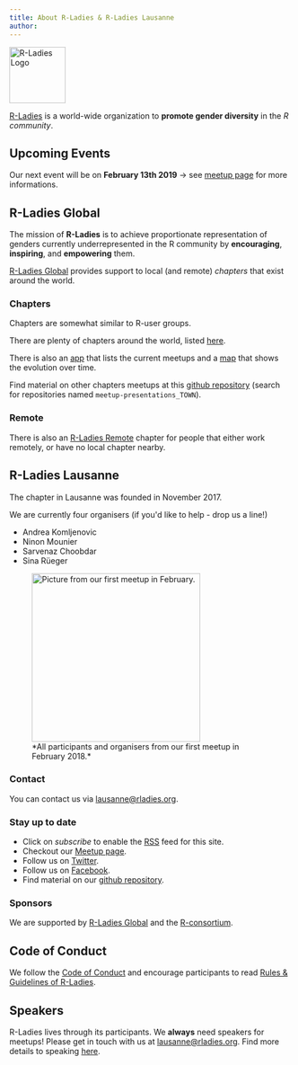 ```yaml
---
title: About R-Ladies & R-Ladies Lausanne
author: 
---
```


<a href="https://rladies.org/"><img src="/files/R-LadiesGlobal_RBG_online_LogoOnly.svg" alt="R-Ladies Logo" height="100" /></a> 


[R-Ladies](https://rladies.org/) is a world-wide organization to **promote gender diversity** in the *R community*.

## Upcoming Events

Our next event will be on **February 13th 2019** → see [meetup page](https://www.meetup.com/rladies-lausanne/events/258120219/?isFirstPublish=true) for more informations.


## R-Ladies Global

The mission of **R-Ladies** is to achieve proportionate representation of genders currently underrepresented in the R community by **encouraging**, **inspiring**, and **empowering** them.

[R-Ladies Global](https://rladies.org/about-us/team/) provides support to local (and remote) *chapters* that exist around the world.

### Chapters
Chapters are somewhat similar to R-user groups. 

There are plenty of chapters around the world, listed [here](https://github.com/rladies/starter-kit/blob/master/Current-Chapters.md). 

There is also an [app](https://gqueiroz.shinyapps.io/rshinylady/) that lists the current meetups and a [map](https://github.com/rladies/Map-RLadies-Growing) that shows the evolution over time.

Find material on other chapters meetups at this [github repository](https://github.com/rladies/) (search for repositories named `meetup-presentations_TOWN`).

### Remote
There is also an [R-Ladies Remote](https://twitter.com/rladiesremote?lang=de) chapter for people that either work remotely, or have no local chapter nearby. 

## R-Ladies Lausanne
The chapter in Lausanne was founded in November 2017. 

We are currently four organisers (if you'd like to help - drop us a line!) 

- Andrea Komljenovic [<i class="fab fa-twitter"></i>](https://twitter.com/antifreezeprot)
- Ninon Mounier [<i class="fab fa-twitter"></i>](https://twitter.com/Nin0nM)
- Sarvenaz Choobdar [<i class="fab fa-twitter"></i>](https://twitter.com/sarvenazch)
- Sina R&uuml;eger [<i class="fab fa-twitter"></i>](https://twitter.com/sinarueeger)[<i class="far fa-address-card"></i>](https://sinarueeger.github.io/) <!--[<i class="fas fa-home"></i>](https://sinarueeger.github.io/)-->


 <figure>
  <img src="/files/pics/DSC02009_annotated.png" alt="Picture from our first meetup in February." height="300" />
  <figcaption>*All participants and organisers from our first meetup in February 2018.*</figcaption>
</figure> 


### Contact
You can contact us via <lausanne@rladies.org>.

### Stay up to date
- Click on *subscribe* to enable the [RSS](https://rladieslausanne.github.io/index.xml) feed for this site.
- Checkout our [Meetup page](http://meetu.ps/c/3Flzf/vBnX0/f).
- Follow us on [Twitter](https://twitter.com/RLadiesLausanne).
- Follow us on [Facebook](https://www.facebook.com/RLadiesLausanne/).
- Find material on our [github repository](https://github.com/rladies/meetup-presentations_lausanne).


### Sponsors
We are supported by [R-Ladies Global](rladies.org) and the [R-consortium](https://www.r-consortium.org/projects/r-user-group-support-program).

## Code of Conduct
We follow the [Code of Conduct](https://github.com/rladies/starter-kit/wiki/Code-of-Conduct) and encourage participants to read [Rules & Guidelines of R-Ladies](https://github.com/rladies/starter-kit/blob/master/R-Ladies_RulesGuidelines.pdf).


## Speakers
R-Ladies lives through its participants. We **always** need speakers for meetups! Please get in touch with us at <lausanne@rladies.org>. Find more details to speaking [here](/community/).





